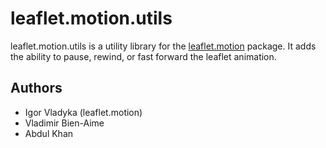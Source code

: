 # leaflet.motion.utils

leaflet.motion.utils is a utility library for the [leaflet.motion](https://github.com/Igor-Vladyka/leaflet.motion) package. It adds the ability to pause, rewind, or fast forward the leaflet animation.

## Authors

- Igor Vladyka (leaflet.motion)
- Vladimir Bien-Aime
- Abdul Khan
